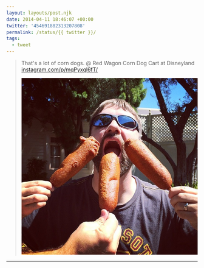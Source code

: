 ```yaml
---
layout: layouts/post.njk
date: 2014-04-11 18:46:07 +00:00
twitter: '454691882313207808'
permalink: /status/{{ twitter }}/
tags: 
  - tweet
---
```


> That's a lot of corn dogs. @ Red Wagon Corn Dog Cart at Disneyland [instagram.com/p/mqPyxql6fT/](http://instagram.com/p/mqPyxql6fT/)
> 
> ![Clay with three big corn dogs in his face](/img/_insta/10012557_270559406451642_1483420219_n.jpg)

---
